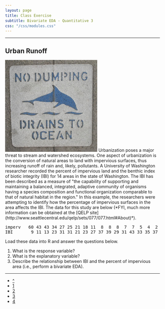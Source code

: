 ```yaml
---
layout: page
title: Class Exercise
subtitle: Bivariate EDA - Quantitative 3
css: "/css/modules.css"
---
```


----

## Urban Runoff
<img src="zimgs/no-dumping-drains-to-ocean.jpg" alt="No Dumping" class="img-right">
Urbanization poses a major threat to stream and watershed ecosystems.  One aspect of urbanization is the conversion of natural areas to land with impervious surfaces, thus increasing runoff of rain and, likely, pollutants.  A University of Washington researcher recorded the percent of impervious land and the benthic index of biotic integrity (IBI) for 14 areas in the state of Washington.  The IBI has been described as a measure of "the capability of supporting and maintaining a balanced, integrated, adaptive community of organisms having a species composition and functional organization comparable to that of natural habitat in the region."  In this example, the researchers were attempting to identify how the percentage of impervious surfaces in the area affects the IBI.  The data for this study are below (*FYI, much more information can be obtained at the [QELP site](http://www.seattlecentral.edu/qelp/sets/077/077.html#About)*).

<pre>
imperv   60 43 43 34 27 25 21 18 11  8  8  8  7  7  5  4  2
IBI       9 11 13 23 31 31 21 23 27 37 39 29 31 43 33 35 37
</pre>

Load these data into R and answer the questions below.

1. What is the response variable?
1. What is the explanatory variable?
1. Describe the relationship between IBI and the percent of impervious area (i.e., perform a bivariate EDA).

----

<div class="text-center">
<ul class="pagination pagination-lg">
  <li><a href="BEDAQuant.html">^</a></li>
  <li><a href="BEDAQuant_CE1.html">1</a></li>
  <li><a href="BEDAQuant_CE2.html">2</a></li>
   <li class="active"><a href="#">3</a></li>
 <li><a href="BEDAQuant_CE4.html">4</a></li>
</ul>
</div>
